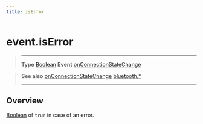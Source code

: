 ```yaml
---
title: isError
---
```

# event.isError

> --------------------- ------------------------------------------------------------------------------------------
> __Type__              [Boolean](https://docs.coronalabs.com/api/type/Boolean.html)
> __Event__             [onConnectionStateChange](/plugin/bluetooth/type/Server/event/onConnectionStateChange/)


> __See also__          [onConnectionStateChange](/plugin/bluetooth/type/Server/event/onConnectionStateChange/)
>						[bluetooth.*](/plugin/bluetooth/)
> --------------------- ------------------------------------------------------------------------------------------

## Overview

[Boolean](https://docs.coronalabs.com/api/type/Boolean.html) of `true` in case of an error.